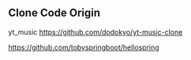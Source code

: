 ## Clone Code Origin

yt_music
https://github.com/dodokyo/yt-music-clone


https://github.com/tobyspringboot/hellospring

